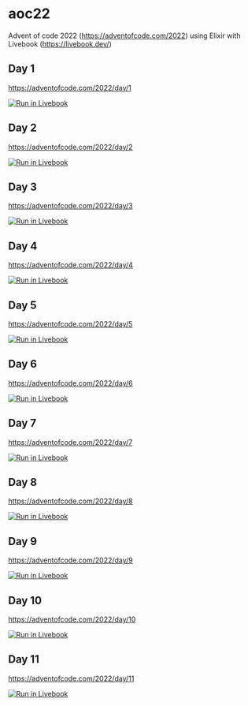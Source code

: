 # aoc22
Advent of code 2022 (https://adventofcode.com/2022) using Elixir with Livebook (https://livebook.dev/)

## Day 1
https://adventofcode.com/2022/day/1

[![Run in Livebook](https://livebook.dev/badge/v1/gray.svg)](https://livebook.dev/run?url=https%3A%2F%2Fgithub.com%2Fscollon42%2Faoc22%2Fblob%2Fmain%2Fday01.livemd)

## Day 2
https://adventofcode.com/2022/day/2

[![Run in Livebook](https://livebook.dev/badge/v1/gray.svg)](https://livebook.dev/run?url=https%3A%2F%2Fgithub.com%2Fscollon42%2Faoc22%2Fblob%2Fmain%2Fday02.livemd)
## Day 3
https://adventofcode.com/2022/day/3

[![Run in Livebook](https://livebook.dev/badge/v1/gray.svg)](https://livebook.dev/run?url=https%3A%2F%2Fgithub.com%2Fscollon42%2Faoc22%2Fblob%2Fmain%2Fday03.livemd)

## Day 4
https://adventofcode.com/2022/day/4

[![Run in Livebook](https://livebook.dev/badge/v1/gray.svg)](https://livebook.dev/run?url=https%3A%2F%2Fgithub.com%2Fscollon42%2Faoc22%2Fblob%2Fmain%2Fday04.livemd)

## Day 5
https://adventofcode.com/2022/day/5

[![Run in Livebook](https://livebook.dev/badge/v1/gray.svg)](https://livebook.dev/run?url=https%3A%2F%2Fgithub.com%2Fscollon42%2Faoc22%2Fblob%2Fmain%2Fday05.livemd)

## Day 6
https://adventofcode.com/2022/day/6

[![Run in Livebook](https://livebook.dev/badge/v1/gray.svg)](https://livebook.dev/run?url=https%3A%2F%2Fgithub.com%2Fscollon42%2Faoc22%2Fblob%2Fmain%2Fday06.livemd)

## Day 7
https://adventofcode.com/2022/day/7

[![Run in Livebook](https://livebook.dev/badge/v1/gray.svg)](https://livebook.dev/run?url=https%3A%2F%2Fgithub.com%2Fscollon42%2Faoc22%2Fblob%2Fmain%2Fday07.livemd)

## Day 8
https://adventofcode.com/2022/day/8

[![Run in Livebook](https://livebook.dev/badge/v1/gray.svg)](https://livebook.dev/run?url=https%3A%2F%2Fgithub.com%2Fscollon42%2Faoc22%2Fblob%2Fmain%2Fday08.livemd)

## Day 9
https://adventofcode.com/2022/day/9

[![Run in Livebook](https://livebook.dev/badge/v1/gray.svg)](https://livebook.dev/run?url=https%3A%2F%2Fgithub.com%2Fscollon42%2Faoc22%2Fblob%2Fmain%2Fday09.livemd)

## Day 10
https://adventofcode.com/2022/day/10

[![Run in Livebook](https://livebook.dev/badge/v1/gray.svg)](https://livebook.dev/run?url=https%3A%2F%2Fgithub.com%2Fscollon42%2Faoc22%2Fblob%2Fmain%2Fday10.livemd)

## Day 11
https://adventofcode.com/2022/day/11

[![Run in Livebook](https://livebook.dev/badge/v1/gray.svg)](https://livebook.dev/run?url=https%3A%2F%2Fgithub.com%2Fscollon42%2Faoc22%2Fblob%2Fmain%2Fday11.livemd)
